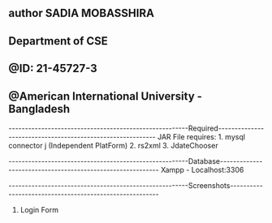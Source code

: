 ## author SADIA MOBASSHIRA
## Department of CSE
## @ID: 21-45727-3
## @American International University - Bangladesh

-------------------------------------------------------Required-----------------------------------------------------------
JAR File requires: 1. mysql connector j (Independent PlatForm)
                   2. rs2xml
                   3. JdateChooser

-------------------------------------------------------Database-----------------------------------------------------------
Xampp - Localhost:3306

-------------------------------------------------------Screenshots--------------------------------------------------------
1. Login Form
